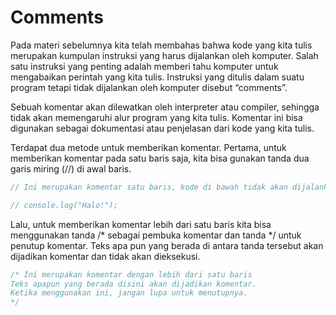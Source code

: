 # Comments

Pada materi sebelumnya kita telah membahas bahwa kode yang kita tulis merupakan kumpulan
instruksi yang harus dijalankan oleh komputer. Salah satu instruksi yang penting adalah memberi
tahu komputer untuk mengabaikan perintah yang kita tulis. Instruksi yang ditulis dalam suatu
program tetapi tidak dijalankan oleh komputer disebut “comments”.

Sebuah komentar akan dilewatkan oleh interpreter atau compiler, sehingga tidak akan memengaruhi
alur program yang kita tulis. Komentar ini bisa digunakan sebagai dokumentasi atau penjelasan
dari kode yang kita tulis.

Terdapat dua metode untuk memberikan komentar. Pertama, untuk memberikan komentar pada satu
baris saja, kita bisa gunakan tanda dua garis miring (//) di awal baris.

```javascript
// Ini merupakan komentar satu baris, kode di bawah tidak akan dijalankan

// console.log("Halo!");
```

Lalu, untuk memberikan komentar lebih dari satu baris kita bisa menggunakan tanda /* sebagai
pembuka komentar dan tanda */ untuk penutup komentar. Teks apa pun yang berada di antara tanda
tersebut akan dijadikan komentar dan tidak akan dieksekusi.

```javascript
/* Ini merupakan komentar dengan lebih dari satu baris
Teks apapun yang berada disini akan dijadikan komentar.
Ketika menggunakan ini, jangan lupa untuk menutupnya.
*/
```


